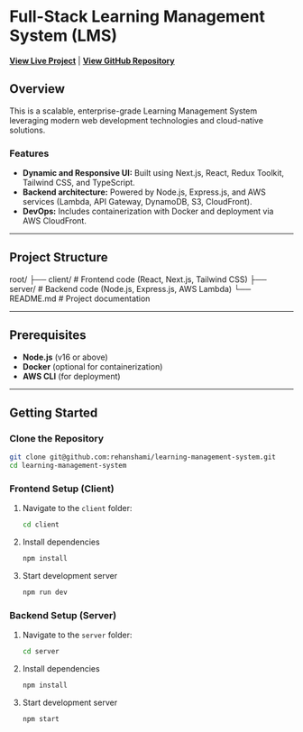 # Full-Stack Learning Management System (LMS)

**[View Live Project](https://learning-management-system-beta-one.vercel.app/)** | **[View GitHub Repository](#)**

## Overview

This is a scalable, enterprise-grade Learning Management System leveraging modern web development technologies and cloud-native solutions.

### Features

- **Dynamic and Responsive UI:** Built using Next.js, React, Redux Toolkit, Tailwind CSS, and TypeScript.
- **Backend architecture:** Powered by Node.js, Express.js, and AWS services (Lambda, API Gateway, DynamoDB, S3, CloudFront).
- **DevOps:** Includes containerization with Docker and deployment via AWS CloudFront.

---

## Project Structure

root/ ├── client/ # Frontend code (React, Next.js, Tailwind CSS) ├── server/ # Backend code (Node.js, Express.js, AWS Lambda) └── README.md # Project documentation

---

## Prerequisites

- **Node.js** (v16 or above)
- **Docker** (optional for containerization)
- **AWS CLI** (for deployment)

---

## Getting Started

### Clone the Repository

```bash
git clone git@github.com:rehanshami/learning-management-system.git
cd learning-management-system
```

### Frontend Setup (Client)

1. Navigate to the `client` folder:
   ```bash
   cd client
   ```
2. Install dependencies
   ```bash
   npm install
   ```
3. Start development server
   ```bash
   npm run dev
   ```

### Backend Setup (Server)

1. Navigate to the `server` folder:
   ```bash
   cd server
   ```
2. Install dependencies
   ```bash
   npm install
   ```
3. Start development server
   ```bash
   npm start
   ```
